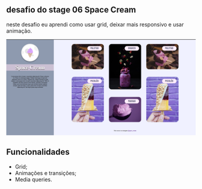 

## desafio do stage 06 Space Cream 

neste desafio eu aprendi como usar grid, deixar mais responsivo e usar animação.

<img src="imagens/sapace-cream2.png" alt="print do projeto">

## Funcionalidades

- Grid;
- Animações e transições;
- Media queries.
